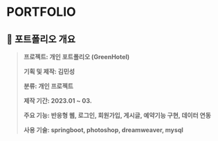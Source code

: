
# **PORTFOLIO**


<b>


## **📝 포트폴리오 개요**


> **프로젝트:** 개인 포트폴리오 (GreenHotel)
>
> **기획 및 제작:** 김민성
>
> **분류:** 개인 프로젝트
>
> **제작 기간:** 2023.01 ~ 03.
>
>
> **주요 기능:** 반응형 웹, 로그인, 회원가입, 게시글, 예약기능 구현, 데이터 연동
>
> **사용 기술:** springboot, photoshop, dreamweaver, mysql
>

<br />
